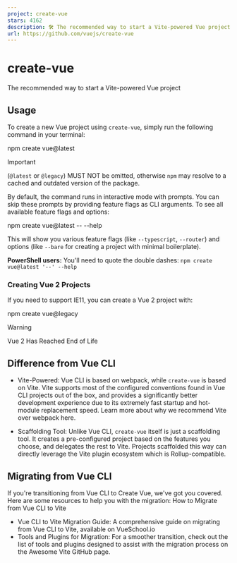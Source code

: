 ```yaml
---
project: create-vue
stars: 4162
description: 🛠️ The recommended way to start a Vite-powered Vue project
url: https://github.com/vuejs/create-vue
---
```


create-vue
==========

The recommended way to start a Vite-powered Vue project

Usage
-----

To create a new Vue project using `create-vue`, simply run the following command in your terminal:

npm create vue@latest

Important

(`@latest` or `@legacy`) MUST NOT be omitted, otherwise `npm` may resolve to a cached and outdated version of the package.

By default, the command runs in interactive mode with prompts. You can skip these prompts by providing feature flags as CLI arguments. To see all available feature flags and options:

npm create vue@latest -- --help

This will show you various feature flags (like `--typescript`, `--router`) and options (like `--bare` for creating a project with minimal boilerplate).

**PowerShell users:** You'll need to quote the double dashes: `npm create vue@latest '--' --help`

### Creating Vue 2 Projects

If you need to support IE11, you can create a Vue 2 project with:

npm create vue@legacy

Warning

Vue 2 Has Reached End of Life

Difference from Vue CLI
-----------------------

-   Vite-Powered: Vue CLI is based on webpack, while `create-vue` is based on Vite. Vite supports most of the configured conventions found in Vue CLI projects out of the box, and provides a significantly better development experience due to its extremely fast startup and hot-module replacement speed. Learn more about why we recommend Vite over webpack here.
    
-   Scaffolding Tool: Unlike Vue CLI, `create-vue` itself is just a scaffolding tool. It creates a pre-configured project based on the features you choose, and delegates the rest to Vite. Projects scaffolded this way can directly leverage the Vite plugin ecosystem which is Rollup-compatible.
    

Migrating from Vue CLI
----------------------

If you're transitioning from Vue CLI to Create Vue, we've got you covered. Here are some resources to help you with the migration: How to Migrate from Vue CLI to Vite

-   Vue CLI to Vite Migration Guide: A comprehensive guide on migrating from Vue CLI to Vite, available on VueSchool.io
-   Tools and Plugins for Migration: For a smoother transition, check out the list of tools and plugins designed to assist with the migration process on the Awesome Vite GitHub page.
